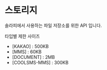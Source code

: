 # 스토리지

솔라피에서 사용하는 파일 저장소를 위한 API 입니다.

 타입별 제한 사이즈

* \[KAKAO\] : 500KB
* \[MMS\] : 60KB
* \[DOCUMENT\] : 2MB
* \[COOLSMS-MMS\] : 300KB

